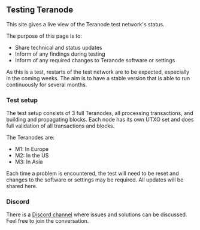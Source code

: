 ## Testing Teranode

This site gives a live view of the Teranode test network's status.

The purpose of this page is to:
- Share technical and status updates
- Inform of any findings during testing
- Inform of any required changes to Teranode software or settings

As this is a test, restarts of the test network are to be expected, especially in the coming weeks. The aim is to have a stable version that is able to run continuously for several months.

### Test setup

The test setup consists of 3 full Teranodes, all processing transactions, and building and propagating blocks. Each node has its own UTXO set and does full validation of all transactions and blocks.

The Teranodes are:
- M1: In Europe
- M2: In the US
- M3: In Asia

Each time a problem is encountered, the test will need to be reset and changes to the software or settings may be required. All updates will be shared here.

### Discord

There is a [Discord channel](https://discord.com/channels/953808129043333140/1156756635109314571) where issues and solutions can be discussed. Feel free to join the conversation.